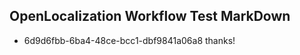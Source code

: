 ## OpenLocalization Workflow Test MarkDown
* 6d9d6fbb-6ba4-48ce-bcc1-dbf9841a06a8 thanks!

<!--HONumber=Sep16_HO1-->


